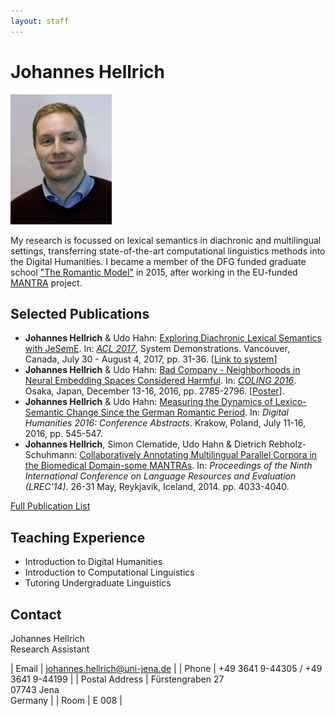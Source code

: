 ```yaml
---
layout: staff
---
```


# Johannes Hellrich

<div class="portrait">
  <img src="johannes_hellrich-width-162-height-208-p-1279.jpeg">
</div>

My research is focussed on lexical semantics in diachronic and multilingual settings, transferring state-of-the-art computational linguistics methods into the Digital Humanities. I became a member of the DFG funded graduate school [\"The Romantic Model\"](http://www.modellromantik.uni-jena.de/?lang=en) in 2015, after working in the EU-funded [MANTRA](https://sites.google.com/site/mantraeu/) project.

## Selected Publications
* **Johannes Hellrich** & Udo Hahn: [Exploring Diachronic Lexical Semantics with JeSemE](http://aclweb.org/anthology/P/P17/P17-4006.pdf). In: [*ACL 2017*](http://acl2017.org/), System Demonstrations. Vancouver, Canada, July 30 - August 4, 2017, pp. 31-36. [[Link to system](http://jeseme.org/)]
* **Johannes Hellrich** & Udo Hahn: [Bad Company - Neighborhoods in Neural Embedding Spaces Considered Harmful](http://aclweb.org/anthology/C16-1262). In: [*COLING 2016*](http://coling2016.anlp.jp/). Osaka, Japan, December 13-16, 2016, pp. 2785-2796. [[Poster](/downloads/publications/posters/hellrich_coling2016.pdf)].
* **Johannes Hellrich** & Udo Hahn: [Measuring the Dynamics of Lexico-Semantic Change Since the German Romantic Period](http://dh2016.adho.org/abstracts/144). In: *Digital Humanities 2016: Conference Abstracts*. Krakow, Poland, July 11-16, 2016, pp. 545-547.
* **Johannes Hellrich**, Simon Clematide, Udo Hahn & Dietrich Rebholz-Schuhmann: [Collaboratively Annotating Multilingual Parallel Corpora in the Biomedical Domain-some MANTRAs](http://www.lrec-conf.org/proceedings/lrec2014/pdf/1064_Paper.pdf). In: *Proceedings of the Ninth International Conference on Language Resources and Evaluation (LREC\'14)*. 26-31 May, Reykjavik, Iceland, 2014. pp. 4033-4040.

[Full Publication List](publication.html)

## Teaching Experience
* Introduction to Digital Humanities
* Introduction to Computational Linguistics
* Tutoring Undergraduate Linguistics

## Contact
Johannes Hellrich<br/>
Research Assistant

| Email | [johannes.hellrich@uni-jena.de](mailto:johannes.hellrich@uni-jena.de) |
| Phone | +49 3641 9-44305 / +49 3641 9-44199 |
| Postal Address | Fürstengraben 27<br/> 07743 Jena<br/> Germany |
| Room | E 008 |
